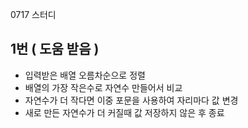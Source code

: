 0717 스터디

## 1번 ( 도움 받음 )

- 입력받은 배열 오름차순으로 정렬
- 배열의 가장 작은수로 자연수 만들어서 비교
- 자연수가 더 작다면 이중 포문을 사용하여 자리마다 값 변경
- 새로 만든 자연수가 더 커질때 값 저장하지 않은 후 종료
